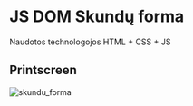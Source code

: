 # JS DOM Skundų forma

Naudotos technologojos HTML + CSS + JS

## Printscreen
![skundu_forma](https://user-images.githubusercontent.com/117721797/214641807-7d815a0e-6b6e-4860-8501-02da205db0a2.jpg)

